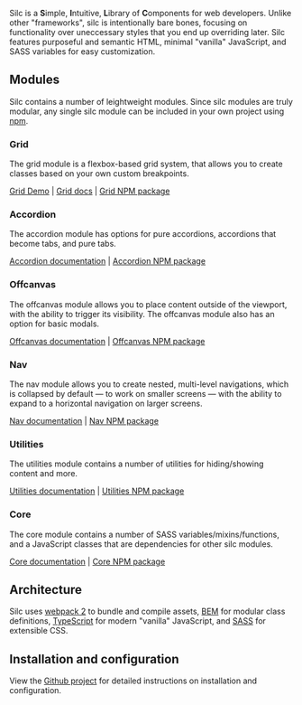 Silc is a **S**imple, **I**ntuitive, **L**ibrary of **C**omponents for web developers. Unlike other "frameworks", silc is intentionally bare bones, focusing on functionality over uneccessary styles that you end up overriding later. Silc features purposeful and semantic HTML, minimal "vanilla" JavaScript, and SASS variables for easy customization.

## Modules
Silc contains a number of leightweight modules. Since silc modules are truly modular, any single silc module can be included in your own project using [npm](https://www.npmjs.com/).

### Grid
The grid module is a flexbox-based grid system, that allows you to create classes based on your own custom breakpoints.

[Grid Demo](https://rawgit.com/nickrigby/silc-grid/master/index.html) | [Grid docs](https://github.com/nickrigby/silc-grid) | [Grid NPM package](https://www.npmjs.com/package/silc-grid)

### Accordion
The accordion module has options for pure accordions, accordions that become tabs, and pure tabs.

[Accordion documentation](https://github.com/nickrigby/silc-accordion) | [Accordion NPM package](https://www.npmjs.com/package/silc-accordion)

### Offcanvas
The offcanvas module allows you to place content outside of the viewport, with the ability to trigger its visibility. The offcanvas module also has an option for basic modals.

[Offcanvas documentation](https://github.com/nickrigby/silc-offcanvas) | [Offcanvas NPM package](https://www.npmjs.com/package/silc-offcanvas)

### Nav
The nav module allows you to create nested, multi-level navigations, which is collapsed by default — to work on smaller screens — with the ability to expand to a horizontal navigation on larger screens.

[Nav documentation](https://github.com/nickrigby/silc-nav) | [Nav NPM package](https://www.npmjs.com/package/silc-nav)

### Utilities
The utilities module contains a number of utilities for hiding/showing content and more.

[Utilities documentation](https://github.com/nickrigby/silc-utilities) | [Utilities NPM package](https://www.npmjs.com/package/silc-utilities)

### Core
The core module contains a number of SASS variables/mixins/functions, and a JavaScript classes that are dependencies for other silc modules.

[Core documentation](https://github.com/nickrigby/silc-core) | [Core NPM package](https://www.npmjs.com/package/silc-core)

## Architecture
Silc uses [webpack 2](https://webpack.js.org/) to bundle and compile assets, [BEM](http://getbem.com/) for modular class definitions, [TypeScript](https://www.typescriptlang.org/) for modern "vanilla" JavaScript, and [SASS](http://sass-lang.com/) for extensible CSS.

## Installation and configuration
View the [Github project](https://github.com/nickrigby/silc) for detailed instructions on installation and configuration. 
